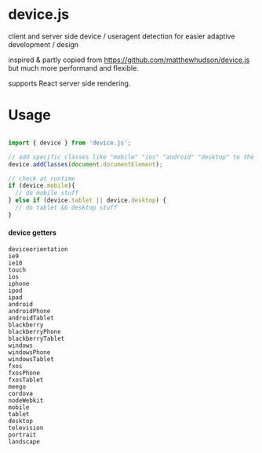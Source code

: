 device.js
=========

client and server side device / useragent detection for easier adaptive development / design

inspired & partly copied from https://github.com/matthewhudson/device.js but much more performand and flexible.

supports React server side rendering.



# Usage

```javascript

import { device } from 'device.js';

// add specific classes like "mobile" "ios" "android" "desktop" to the html element.
device.addClasses(document.documentElement);

// check at runtime
if (device.mobile){
  // do mobile stuff
} else if (device.tablet || device.desktop) {
  // do tablet && desktop stuff
}


```

#### device getters

```
deviceorientation
ie9
ie10
touch
ios
iphone
ipod
ipad
android
androidPhone
androidTablet
blackberry
blackberryPhone
blackberryTablet
windows
windowsPhone
windowsTablet
fxos
fxosPhone
fxosTablet
meego
cordova
nodeWebkit
mobile
tablet
desktop
television
portrait
landscape
```
